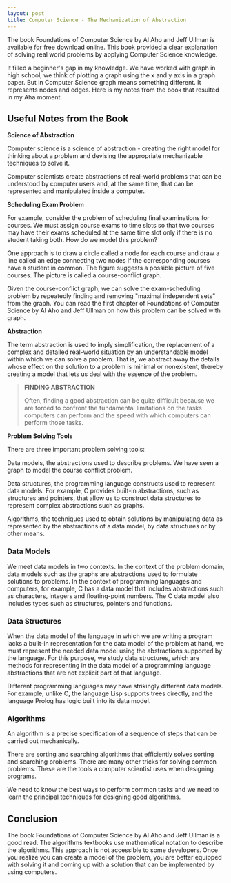 ```yaml
---
layout: post
title: Computer Science - The Mechanization of Abstraction
---
```


The book Foundations of Computer Science by Al Aho and Jeff Ullman is available for free download online. This book provided a clear explanation of solving real world problems by applying Computer Science knowledge. 

It filled a beginner's gap in my knowledge. We have worked with graph in high school, we think of plotting a graph using the x and y axis in a graph paper. But in Computer Science graph means something different. It represents nodes and edges. Here is my notes from the book that resulted in my Aha moment.

## Useful Notes from the Book

**Science of Abstraction**

Computer science is a science of abstraction - creating the right model for thinking about a problem and devising the appropriate mechanizable techniques to solve it.

Computer scientists create abstractions of real-world problems that can be understood by computer users and, at the same time, that can be represented and manipulated inside a computer. 

**Scheduling Exam Problem**

For example, consider the problem of scheduling final examinations for courses. We must assign course exams to time slots so that two courses may have their exams scheduled at the same time slot only if there is no student taking both. How do we model this problem? 

One approach is to draw a circle called a node for each course and draw a line called an edge connecting two nodes if the corresponding courses have a student in common. The figure suggests a possible picture of five courses. The picture is called a course-conflict graph.

Given the course-conflict graph, we can solve the exam-scheduling problem by repeatedly finding and removing "maximal independent sets" from the graph. You can read the first chapter of Foundations of Computer Science by Al Aho and Jeff Ullman on how this problem can be solved with graph.

**Abstraction**

The term abstraction is used to imply simplification, the replacement of a complex and detailed real-world situation by an understandable model within which we can solve a problem. That is, we abstract away the details whose effect on the solution to a problem is minimal or nonexistent, thereby creating a model that lets us deal with the essence of the problem.

<blockquote class="note">
  <strong>FINDING ABSTRACTION</strong> 
  <p>
    Often, finding a good abstraction can be quite difficult because we are forced to confront the fundamental limitations on the tasks computers can perform and the speed with which computers can perform those tasks.
  </p>
</blockquote>

**Problem Solving Tools**

There are three important problem solving tools:

Data models, the abstractions used to describe problems. We have seen a graph to model the course conflict problem.

Data structures, the programming language constructs used to represent data models. For example, C provides built-in abstractions, such as structures and pointers, that allow us to construct data structures to represent complex abstractions such as graphs.

Algorithms, the techniques used to obtain solutions by manipulating data as represented by the abstractions of a data model, by data structures or by other means.

### Data Models

We meet data models in two contexts. In the context of the problem domain, data models such as the graphs are abstractions used to formulate solutions to problems. In the context of programming languages and computers, for example, C has a data model that includes abstractions such as characters, integers and floating-point numbers. The C data model also includes types such as structures, pointers and functions.

### Data Structures

When the data model of the language in which we are writing a program lacks a built-in representation for the data model of the problem at hand, we must represent the needed data model using the abstractions supported by the language. For this purpose, we study data structures, which are methods for representing in the data model of a programming language abstractions that are not explicit part of that language. 

Different programming languages may have strikingly different data models. For example, unlike C, the language Lisp supports trees directly, and the language Prolog has logic built into its data model. 

### Algorithms

An algorithm is a precise specification of a sequence of steps that can be carried out mechanically. 

There are sorting and searching algorithms that efficiently solves sorting and searching problems. There are many other tricks for solving common problems. These are the tools a computer scientist uses when designing programs. 

We need to know the best ways to perform common tasks and we need to learn the principal techniques for designing good algorithms.

## Conclusion

The book Foundations of Computer Science by Al Aho and Jeff Ullman is a good read. The algorithms textbooks use mathematical notation to describe the algorithms. This approach is not accessible to some developers. Once you realize you can create a model of the problem, you are better equipped with solving it and coming up with a solution that can be implemented by using computers.
